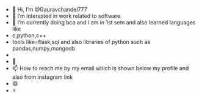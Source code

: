 - 👋 Hi, I’m @Gauravchandel777
- 👀 I’m interested in work related to software
- 🌱 I’m currently doing bca and i am in 1st sem and also learned languages like
- c,python,c++
- tools like=flask,sql and also libraries of python such as pandas,numpy,mongodb
- 
- 💞️ 
- 📫 How to reach me by my email which is shown below my profile and also from instagram link 
- 😄 
- ⚡ 

<!---
Gauravchandel777/Gauravchandel777 is a ✨ special ✨ repository because its `README.md` (this file) appears on your GitHub profile.
You can click the Preview link to take a look at your changes.
--->
